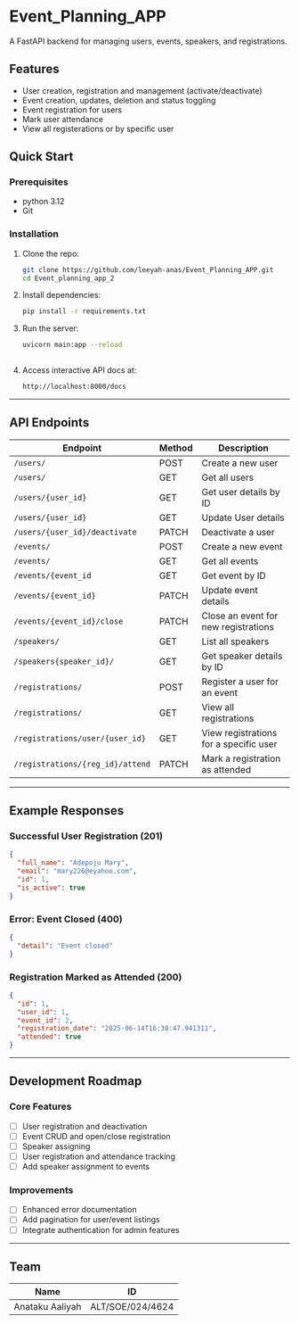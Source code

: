 # Event_Planning_APP

A FastAPI backend for managing users, events, speakers, and registrations.

## Features
- User creation, registration and management (activate/deactivate)
- Event creation, updates, deletion and status toggling
- Event registration for users
- Mark user attendance
- View all registerations or by specific user
  
## Quick Start
### Prerequisites
- python 3.12
- Git
  
### Installation

1. Clone the repo:
   
   ```bash
   git clone https://github.com/leeyah-anas/Event_Planning_APP.git
   cd Event_planning_app_2
   ```

2. Install dependencies:
   ```bash
   pip install -r requirements.txt
   ```
   
3. Run the server:
   ```bash
   uvicorn main:app --reload
  
   ```
4. Access interactive API docs at:
   ```bash
   http://localhost:8000/docs
   ```

---

## API Endpoints

| Endpoint                             | Method | Description                                   |
| ------------------------------------ | ------ | --------------------------------------------- |
| `/users/`                            | POST   | Create a new user                             |
| `/users/`                            | GET    | Get all users                                 |
| `/users/{user_id}`                   | GET    | Get user details by ID                        |
|`/users/{user_id}`                    | GET    | Update User details                           |
| `/users/{user_id}/deactivate`        | PATCH  | Deactivate a user                             |
| `/events/`                           | POST   | Create a new event                            |
| `/events/`                           | GET    | Get all events                                |
| `/events/{event_id`                  | GET    | Get event by ID                               |
| `/events/{event_id}`                 | PATCH  | Update event details                          |
| `/events/{event_id}/close`           | PATCH  | Close an event for new registrations          |
| `/speakers/`                         | GET    | List all speakers                             |
| `/speakers{speaker_id}/`             | GET    | Get speaker details by ID
| `/registrations/`                   | POST   | Register a user for an event                  |
| `/registrations/`                   | GET    | View all registrations                        |
| `/registrations/user/{user_id}`     | GET    | View registrations for a specific user        |
| `/registrations/{reg_id}/attend`    | PATCH  | Mark a registration as attended               |

---
##  **Example Responses**

### Successful User Registration (201)

```json
{
  "full_name": "Adepoju Mary",
  "email": "mary226@eyahoo.com",
  "id": 1,
  "is_active": true
}
```
### Error: Event Closed (400)

```json
{
  "detail": "Event closed"
}
```
### Registration Marked as Attended (200)

```json
{
  "id": 1,
  "user_id": 1,
  "event_id": 2,
  "registration_date": "2025-06-14T16:38:47.941311",
  "attended": true
}
```

---

## **Development Roadmap**

### Core Features

- [ ] User registration and deactivation
- [ ] Event CRUD and open/close registration
- [ ] Speaker assigning
- [ ] User registration and attendance tracking
- [ ] Add speaker assignment to events

### Improvements

- [ ] Enhanced error documentation
- [ ] Add pagination for user/event listings
- [ ] Integrate authentication for admin features

---
## **Team**

|  Name            |       ID                                   |
|------------------|--------------------------------------------|
|  Anataku Aaliyah |       ALT/SOE/024/4624                     |
